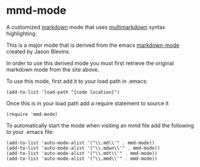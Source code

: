 mmd-mode
========

A customized [markdown](http://daringfireball.net/projects/markdown/syntax) mode that uses [multimarkdown](http://fletcherpenney.net/multimarkdown/) syntax highlighting.

This is a major mode that is derived from the emacs [markdown-mode](http://jblevins.org/projects/markdown-mode/) created by Jason Blevins.

In order to use this derived mode you must first retrieve the original markdown mode from the site above.

To use this mode, first add it to your load path in .emacs:

    (add-to-list 'load-path "{code location}")

Once this is in your load path add a require statement to source it

    (require 'mmd-mode)

To automatically start the mode when visiting an mmd file add the following to your .emacs file:

    (add-to-list 'auto-mode-alist '("\\.md\\'" . mmd-mode))
    (add-to-list 'auto-mode-alist '("\\.mdwn\\'" . mmd-mode))
    (add-to-list 'auto-mode-alist '("\\.mdt\\'" . mmd-mode))
    (add-to-list 'auto-mode-alist '("\\.mmd\\'" . mmd-mode))
    
